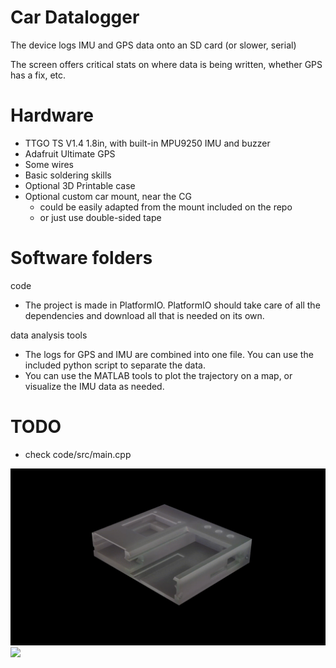# Car Datalogger
The device logs IMU and GPS data onto an SD card (or slower, serial)

The screen offers critical stats on where data is being written, whether GPS has a fix, etc.

# Hardware
- TTGO TS V1.4 1.8in, with built-in MPU9250 IMU and buzzer
- Adafruit Ultimate GPS
- Some wires
- Basic soldering skills
- Optional 3D Printable case
- Optional custom car mount, near the CG 
  - could be easily adapted from the mount included on the repo
  - or just use double-sided tape

# Software folders
code
- The project is made in PlatformIO. PlatformIO should take care of all the dependencies and download all that is needed on its own.

data analysis tools
- The logs for GPS and IMU are combined into one file. You can use the included python script to separate the data.
- You can use the MATLAB tools to plot the trajectory on a map, or visualize the IMU data as needed.

# TODO
- check code/src/main.cpp
 
![](media/datalogger.gif)
![](media/photo.png)
